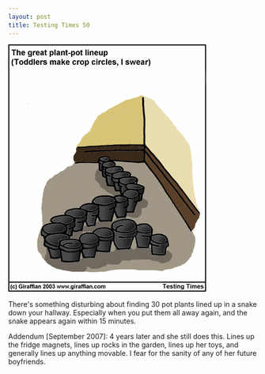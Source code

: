 ```yaml
---
layout: post
title: Testing Times 50
---
```

<img src="/images/tt0050.png">

There's something disturbing about finding 30 pot plants lined up in a snake down your hallway. Especially when you put them all away again, and the snake appears again within 15 minutes.


Addendum [September 2007]: 4 years later and she still does this. Lines up the fridge magnets, lines up rocks in the garden, lines up her toys, and generally lines up anything movable. I fear for the sanity of any of her future boyfriends.